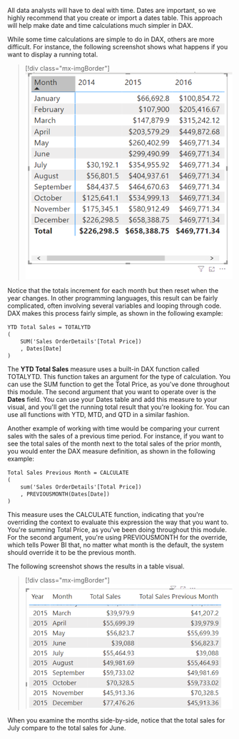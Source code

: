 All data analysts will have to deal with time. Dates are important, so we highly recommend that you create or import a dates table. This approach will help make date and time calculations much simpler in DAX.

While some time calculations are simple to do in DAX, others are more difficult. For instance, the following screenshot shows what happens if you want to display a running total.

> [!div class="mx-imgBorder"]
> [![Screenshot example of a running total in DAX.](../media/02-running-total-ss.png)](../media/02-running-total-ss.png#lightbox)

Notice that the totals increment for each month but then reset when the year changes. In other programming languages, this result can be fairly complicated, often involving several variables and looping through code. DAX makes this process fairly simple, as shown in the following example:

```dax
YTD Total Sales = TOTALYTD 
( 
    SUM('Sales OrderDetails'[Total Price]) 
    , Dates[Date]
)
```

The **YTD Total Sales** measure uses a built-in DAX function called TOTALYTD. This function takes an argument for the type of calculation. You can use the SUM function to get the Total Price, as you've done throughout this module. The second argument that you want to operate over is the **Dates** field. You can use your Dates table and add this measure to your visual, and you'll get the running total result that you're looking for. You can use all functions with YTD, MTD, and QTD in a similar fashion.

Another example of working with time would be comparing your current sales with the sales of a previous time period. For instance, if you want to see the total sales of the month next to the total sales of the prior month, you would enter the DAX measure definition, as shown in the following example:

```dax
Total Sales Previous Month = CALCULATE
(
    sum('Sales OrderDetails'[Total Price])
    , PREVIOUSMONTH(Dates[Date])
)
```

This measure uses the CALCULATE function, indicating that you're overriding the context to evaluate this expression the way that you want to. You're summing Total Price, as you've been doing throughout this module. For the second argument, you're using PREVIOUSMONTH for the override, which tells Power BI that, no matter what month is the default, the system should override it to be the previous month.

The following screenshot shows the results in a table visual.

> [!div class="mx-imgBorder"]
> [![Screenshot showing the results in a table visual.](../media/02-previous-month-ss.png)](../media/02-previous-month-ss.png#lightbox)

When you examine the months side-by-side, notice that the total sales for July compare to the total sales for June.
